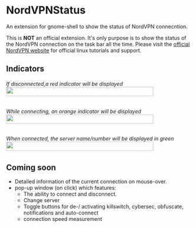 # NordVPNStatus
An extension for gnome-shell to show the status of NordVPN connecntion.

This is <b>NOT</b> an official extension. It's only purpose is to show the status of the NordVPN connection on the task bar all the time.
Please visit the <a href="https://nordvpn.com/tutorials/linux/">official NordVPN website</a> for official linux tutorials and support.

## Indicators

<h6>If disconnected,a red indicator will be displayed  
  <img width="400" height="25" src="https://github.com/murad-alm/NordVPNStatus/blob/master/assets/disconnected.svg">
</h6>

<h6>While connecting, an orange indicator will be displayed  
  <img width="400" height="25" src="https://github.com/murad-alm/NordVPNStatus/blob/master/assets/connecting.svg">
</h6>
  
<h6>When connected, the server name/number will be displayed in green  
  <img width="400" height="25" src="https://github.com/murad-alm/NordVPNStatus/blob/master/assets/connected.svg">
</h6>

## Coming soon
- Detailed information of the current connection on mouse-over.
- pop-up window (on click) which features:
  - The ability to connect and disconnect.
  - Change server
  - Toggle buttons for de-/ activating killswitch, cybersec, obfuscate, notifications and auto-connect
  - connection speed measurement
